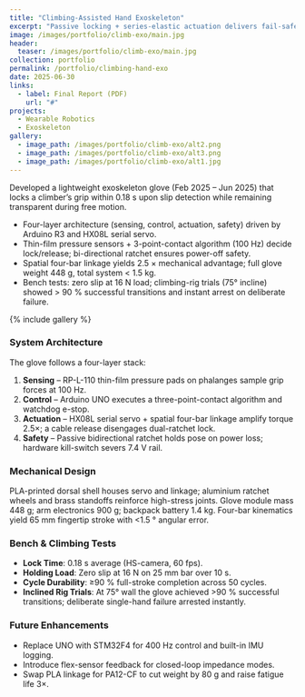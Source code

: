 ```yaml
---
title: "Climbing-Assisted Hand Exoskeleton"
excerpt: "Passive locking + series-elastic actuation delivers fail-safe grip and transparent free motion for climbers."
image: /images/portfolio/climb-exo/main.jpg
header:
  teaser: /images/portfolio/climb-exo/main.jpg
collection: portfolio
permalink: /portfolio/climbing-hand-exo
date: 2025-06-30
links:
  - label: Final Report (PDF)
    url: "#"
projects:
  - Wearable Robotics
  - Exoskeleton
gallery:
  - image_path: /images/portfolio/climb-exo/alt2.png
  - image_path: /images/portfolio/climb-exo/alt3.png
  - image_path: /images/portfolio/climb-exo/alt1.jpg
---
```


Developed a lightweight exoskeleton glove (Feb 2025 – Jun 2025) that locks a climber’s grip within 0.18 s upon slip detection while remaining transparent during free motion.

* Four-layer architecture (sensing, control, actuation, safety) driven by Arduino R3 and HX08L serial servo.
* Thin-film pressure sensors + 3-point-contact algorithm (100 Hz) decide lock/release; bi-directional ratchet ensures power-off safety.
* Spatial four-bar linkage yields 2.5 × mechanical advantage; full glove weight 448 g, total system < 1.5 kg.
* Bench tests: zero slip at 16 N load; climbing-rig trials (75° incline) showed > 90 % successful transitions and instant arrest on deliberate failure. 

{% include gallery %}

### System Architecture

The glove follows a four-layer stack:
1. **Sensing** – RP-L-110 thin-film pressure pads on phalanges sample grip forces at 100 Hz.
2. **Control** – Arduino UNO executes a three-point-contact algorithm and watchdog e-stop.
3. **Actuation** – HX08L serial servo + spatial four-bar linkage amplify torque 2.5×; a cable release disengages dual-ratchet lock.
4. **Safety** – Passive bidirectional ratchet holds pose on power loss; hardware kill-switch severs 7.4 V rail.

### Mechanical Design

PLA-printed dorsal shell houses servo and linkage; aluminium ratchet wheels and brass standoffs reinforce high-stress joints. Glove module mass 448 g; arm electronics 900 g; backpack battery 1.4 kg. Four-bar kinematics yield 65 mm fingertip stroke with <1.5 ° angular error.

### Bench & Climbing Tests

* **Lock Time**: 0.18 s average (HS-camera, 60 fps).
* **Holding Load**: Zero slip at 16 N on 25 mm bar over 10 s.
* **Cycle Durability**: ≥90 % full-stroke completion across 50 cycles.
* **Inclined Rig Trials**: At 75° wall the glove achieved >90 % successful transitions; deliberate single-hand failure arrested instantly.

### Future Enhancements

* Replace UNO with STM32F4 for 400 Hz control and built-in IMU logging.
* Introduce flex-sensor feedback for closed-loop impedance modes.
* Swap PLA linkage for PA12-CF to cut weight by 80 g and raise fatigue life 3×. 